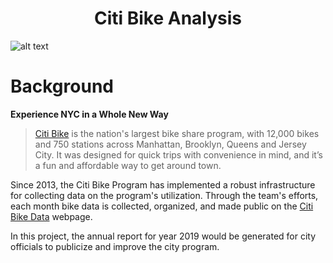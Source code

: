 

<h1 align="center"> Citi Bike Analysis </h1>

![alt text](https://d21xlh2maitm24.cloudfront.net/nyc/Annual-Membership-Image.png?mtime=20170331121650)

# Background
**Experience NYC in a Whole New Way**
>[Citi Bike](https://en.wikipedia.org/wiki/Citi_Bike) is the nation's largest bike share program, with 12,000 bikes and 750 stations across Manhattan, Brooklyn, Queens and Jersey City. It was designed for quick trips with convenience in mind, and it’s a fun and affordable way to get around town.

Since 2013, the Citi Bike Program has implemented a robust infrastructure for collecting data on the program's utilization. Through the team's efforts, each month bike data is collected, organized, and made public on the [Citi Bike Data](https://www.citibikenyc.com/system-data) webpage.

In this project, the annual report for year 2019 would be generated for city officials to publicize and improve the city program.



